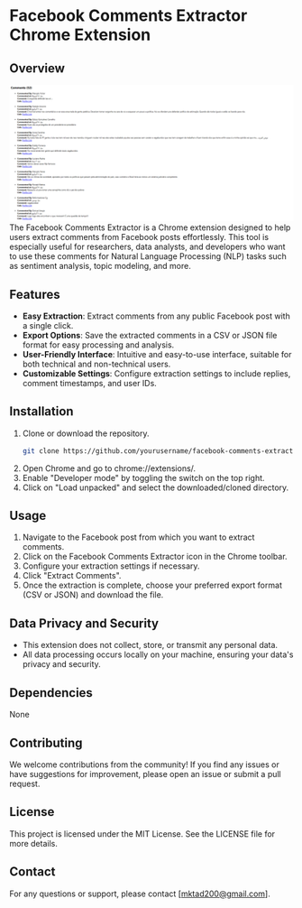 # Facebook Comments Extractor Chrome Extension

## Overview
![Screenshot to results](https://raw.githubusercontent.com/muq2002/FacebookCommentScrapper/main/planning/Screenshot%202024-06-29%20113553.png?token=GHSAT0AAAAAACPH2RVNDUKR5QGJOEFNOLRMZT7Y6TA)
The Facebook Comments Extractor is a Chrome extension designed to help users extract comments from Facebook posts effortlessly. This tool is especially useful for researchers, data analysts, and developers who want to use these comments for Natural Language Processing (NLP) tasks such as sentiment analysis, topic modeling, and more.

## Features
- **Easy Extraction**: Extract comments from any public Facebook post with a single click.
- **Export Options**: Save the extracted comments in a CSV or JSON file format for easy processing and analysis.
- **User-Friendly Interface**: Intuitive and easy-to-use interface, suitable for both technical and non-technical users.
- **Customizable Settings**: Configure extraction settings to include replies, comment timestamps, and user IDs.

## Installation
1. Clone or download the repository.
   ```bash
   git clone https://github.com/yourusername/facebook-comments-extractor.git
2. Open Chrome and go to chrome://extensions/.
3. Enable "Developer mode" by toggling the switch on the top right.
4. Click on "Load unpacked" and select the downloaded/cloned directory.

## Usage
1. Navigate to the Facebook post from which you want to extract comments.
2. Click on the Facebook Comments Extractor icon in the Chrome toolbar.
3. Configure your extraction settings if necessary.
4. Click "Extract Comments".
5. Once the extraction is complete, choose your preferred export format (CSV or JSON) and download the file.

## Data Privacy and Security
- This extension does not collect, store, or transmit any personal data.
- All data processing occurs locally on your machine, ensuring your data's privacy and security.

## Dependencies
None

## Contributing
We welcome contributions from the community! If you find any issues or have suggestions for improvement, please open an issue or submit a pull request.

## License
This project is licensed under the MIT License. See the LICENSE file for more details.

## Contact
For any questions or support, please contact [mktad200@gmail.com].
